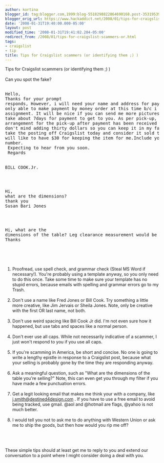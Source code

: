 ```yaml
---
author: kortina
blogger_id: tag:blogger.com,1999:blog-5518298822864690168.post-3531953973823898663
blogger_orig_url: https://www.hackaddict.net/2008/01/tips-for-craigslist-scammers-or.html
date: '2008-01-31T19:40:00.000-05:00'
layout: post
modified_time: '2008-01-31T19:41:02.204-05:00'
redirect_from: /2008/01/tips-for-craigslist-scammers-or.html
tags:
- craigslist
- tip
title: Tips for Craigslist scammers (or identifying them ;) )
---
```


Tips for Craigslist scammers (or identifying them ;) )<br /><br />Can you spot the fake?<br /><br /><pre>Hello,<br />Thanks for your prompt responds, However, i will need your name and address for payment,As am only able to make payment by money order at this time b/c i am away on assignment. It will be nice if you can send me more pictures. It will take about 7days for payment to get to you. As per pick-up, I will make arrangement for the pick-up after payment has been received by you. I don't mind adding thirty dollars so you can keep it in my favor.Please take the posting off Craigslist today and consider it sold to me,pls i will like to have $30 for keeping the item for me.Include your  phone number.<br />  Expecting to hear from you soon.<br />    Regards<br /><br /> BILL COOK.Jr.</pre><br /><br /><pre>Hi,<br />what are the dimensions? thank you<br />Susan Bari Jones</pre><br /><br /><pre>Hi, what are the dimensions of the table? Leg clearance measurement would be helpful. Thanks</pre><br /><br /><ol><br /><li>Proofread, use spell check, and grammar check (Steal MS Word if necessary!).  You're probably using a template anyway, so you only need to do this once.  Take some time to make sure your template has no stupid errors, because emails with spelling and grammar errors go to my Trash.</li><br /><li>Don't use a name like Fred Jones or Bill Cook.  Try something a little more creative, like Jim Jervais or Sheila Jones.  Note, only be creative with the first OR last name, not both.</li><br /><li>Don't use weird spacing like Bill Cook Jr did.  I'm not even sure how it happened, but use tabs and spaces like a normal person.</li><br /><li>Don't ever use all caps.  While not necessarily indicative of a scammer, I just won't respond to you if you use all caps.</li><br /><li>If you're scamming in America, be short and concise.  No one is going to write a lengthy epistle in response to a Craigslist post, because what your selling is probably gone by the time they are responding anyway.</li><br /><li>Ask a meaningful question, such as "What are the dimensions of the table you're selling?"  Note, this can even get you through my filter if you have made a few punctuation errors.</li><br /><li>Get a legit looking email that makes me think your with a company, like j.smith@destined4design.com . If you have to use a free email to avoid being tracked, use gmail.  @aol and @hotmail are flags, @yahoo is not much better.</li><br /><li>I would tell you not to ask me to do anything with Western Union or ask me to ship the goods, but then how would you rip me off?</li><br /></ol><br /><br />These simple tips should at least get me to reply to you and extend our conversation to a point where I might consider doing a deal with you.